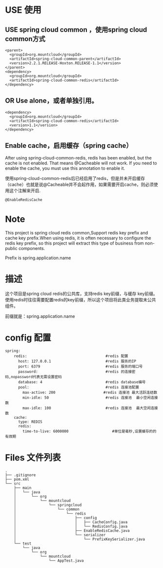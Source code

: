 # USE 使用
##  USE spring cloud common ，使用spring cloud common方式
```
<parent>
  <groupId>org.mountcloud</groupId>
  <artifactId>spring-cloud-common-parent</artifactId>
  <version>2.2.1.RELEASE-Hoxton.RELEASE-1.1</version>
</parent>
<dependency>
  <groupId>org.mountcloud</groupId>
  <artifactId>spring-cloud-common-redis</artifactId>
</dependency>
```
## OR Use alone，或者单独引用。
```
<dependency>
  <groupId>org.mountcloud</groupId>
  <artifactId>spring-cloud-common-redis</artifactId>
  <version>1.1</version>
</dependency>
```

## Enable cache，启用缓存（spring cache）
After using spring-cloud-common-redis, redis has been enabled, but the cache is not enabled. That means @Cacheable will not work. If you need to enable the cache, you must use this annotation to enable it.

使用spring-cloud-common-redis后已经启用了redis，但是并未开启缓存（cache）也就是说@Cacheable并不会起作用，如果需要开启cache，则必须使用这个注解来开启.

```
@EnableRedisCache
```

# Note
This project is spring cloud redis common,Support redis key prefix and cache key prefix.When using redis, it is often necessary to configure the redis key prefix, so this project will extract this type of business from non-public components.

Prefix is spring.application.name

# 描述
这个项目是spring cloud redis的公共库，支持redis key前缀，与缓存 key前缀。使用redis时往往需要配置redis的key前缀，所以这个项目将此类业务提取未公共组件。

前缀就是：spring.application.name

# config 配置

```
spring:
	redis:                                    #redis 配置
	  host: 127.0.0.1                         #redis 服务的IP
	  port: 6379                              #redis 服务的端口号
	  password:                               #redis 的连接密码,nopassword代表无需设置密码
	  database: 4                             #redis database编号
	  pool:                                   #redis 连接池配置
		max-active: 200                      #redis 连接池 最大活跃连结数
		min-idle: 50                          #redis 连接池  最小空闲连接数
		max-idle: 100                         #redis 连接池  最大空闲连接数
	cache:
	  type: REDIS
	  redis:
		time-to-live: 6000000		             #单位是毫秒,设置缓存的的有效期
```

# Files 文件列表
```
.
├── .gitignore
├── pom.xml
└── src
    ├── main
    │   └── java
    │       └── org
    │           └── mountcloud
    │               └── springcloud
    │                   └── common
    │                       └── redis
    │                           ├── config
    │                           │   ├── CacheConfig.java
    │                           │   └── RedisConfig.java
    │                           ├── EnableRedisCache.java
    │                           └── serializer
    │                               └── PrefixKeySerializer.java
    └── test
        └── java
            └── org
                └── mountcloud
                    └── AppTest.java
```
